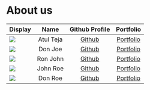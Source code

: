 # About us

Display |   Name    |            Github Profile             | Portfolio 
--------|:---------:|:-------------------------------------:|:---------:
![](https://via.placeholder.com/100.png?text=Atuldaprobro) | Atul Teja | [Github](https://github.com/atulteja) | [Portfolio](docs/team/johndoe.md)
![](https://via.placeholder.com/100.png?text=Photo) |  Don Joe  |     [Github](https://github.com/)     | [Portfolio](docs/team/johndoe.md)
![](https://via.placeholder.com/100.png?text=Photo) | Ron John  |     [Github](https://github.com/)     | [Portfolio](docs/team/johndoe.md)
![](https://via.placeholder.com/100.png?text=Photo) | John Roe  |     [Github](https://github.com/)     | [Portfolio](docs/team/johndoe.md)
![](https://via.placeholder.com/100.png?text=Photo) |  Don Roe  |     [Github](https://github.com/)     | [Portfolio](docs/team/johndoe.md)
